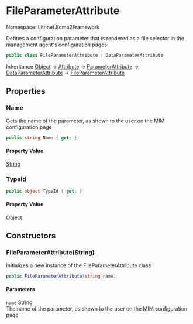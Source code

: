 # FileParameterAttribute

Namespace: Lithnet.Ecma2Framework

Defines a configuration parameter that is rendered as a file selector in the management agent's configuration pages

```csharp
public class FileParameterAttribute : DataParameterAttribute
```

Inheritance [Object](https://docs.microsoft.com/en-us/dotnet/api/system.object) → [Attribute](https://docs.microsoft.com/en-us/dotnet/api/system.attribute) → [ParameterAttribute](./lithnet.ecma2framework.parameterattribute.md) → [DataParameterAttribute](./lithnet.ecma2framework.dataparameterattribute.md) → [FileParameterAttribute](./lithnet.ecma2framework.fileparameterattribute.md)

## Properties

### **Name**

Gets the name of the parameter, as shown to the user on the MIM configuration page

```csharp
public string Name { get; }
```

#### Property Value

[String](https://docs.microsoft.com/en-us/dotnet/api/system.string)<br>

### **TypeId**

```csharp
public object TypeId { get; }
```

#### Property Value

[Object](https://docs.microsoft.com/en-us/dotnet/api/system.object)<br>

## Constructors

### **FileParameterAttribute(String)**

Initializes a new instance of the FileParameterAttribute class

```csharp
public FileParameterAttribute(string name)
```

#### Parameters

`name` [String](https://docs.microsoft.com/en-us/dotnet/api/system.string)<br>
The name of the parameter, as shown to the user on the MIM configuration page
